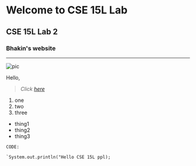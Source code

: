 # Welcome to CSE 15L Lab
## CSE 15L Lab 2
### Bhakin's website
---
![pic](https://us.123rf.com/450wm/karpenkoilia/karpenkoilia1608/karpenkoilia160800106/61787008-line-web-concept-for-computer-science-vector-banner-for-education-open-path-.jpg?ver=6)


Hello, 

> *Click* [*here*](https://docs.google.com/document/d/1sXiSGv_YWux8wz8ZctKMK8TPctRMwg88EizUqy-Mbuw/edit#)

1. one
2. two
3. three

- thing1
- thing2
- thing3



`CODE:`
```
`System.out.println("Hello CSE 15L ppl);
```




